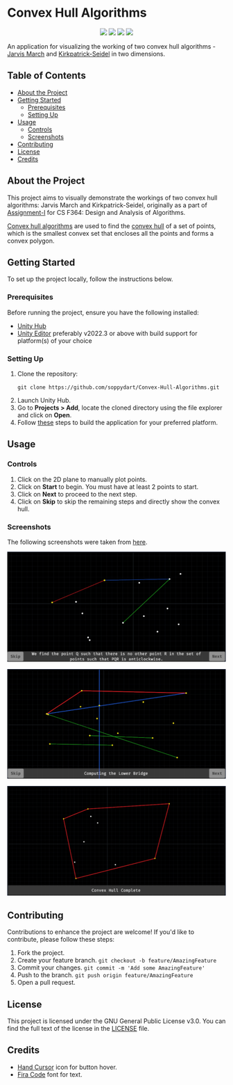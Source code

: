 # Convex Hull Algorithms

<p align="center">

<a href="https://docs.unity3d.com/Manual/index.html" alt="Unity">
<img src="https://img.shields.io/badge/Unity-2022.3.20f1-red?logo=unity" /></a>

<a href="https://docs.microsoft.com/en-us/dotnet/csharp/" alt="C#">
<img src="https://img.shields.io/badge/C%23-9.0-blue?logo=csharp" /></a>

<a href="https://docs.unity3d.com/Packages/com.unity.cinemachine@2.9/manual/index.html" alt="Cinemachine">
<img src="https://img.shields.io/badge/Cinemachine-2.9.7-purple" /></a>

<a href="https://docs.unity3d.com/Packages/com.unity.textmeshpro@3.0/manual/index.html" alt="TextMeshPro">
<img src="https://img.shields.io/badge/TextMeshPro-3.0.6-green" /></a>

</p>

An application for visualizing the working of two convex hull algorithms - [Jarvis March](https://en.wikipedia.org/wiki/Gift_wrapping_algorithm) and [Kirkpatrick-Seidel](https://graphics.stanford.edu/courses/cs268-16-fall/Notes/KirkSeidel.pdf) in two dimensions.

## Table of Contents

- [About the Project](#about-the-project)
- [Getting Started](#getting-started)
  - [Prerequisites](#prerequisites)
  - [Setting Up](#setting-up)
- [Usage](#usage)
    - [Controls](#controls)
    - [Screenshots](#screenshots)
- [Contributing](#contributing)
- [License](#license)
- [Credits](#credits)

## About the Project

This project aims to visually demonstrate the workings of two convex hull algorithms: Jarvis March and Kirkpatrick-Seidel, originally as a part of [Assignment-I](https://convex-hull-visualization.vercel.app/about) for CS F364: Design and Analysis of Algorithms. 

[Convex hull algorithms](https://en.wikipedia.org/wiki/Convex_hull_algorithms) are used to find the [convex hull](https://en.wikipedia.org/wiki/Convex_hull) of a set of points, which is the smallest convex set that encloses all the points and forms a convex polygon.

## Getting Started

To set up the project locally, follow the instructions below.

### Prerequisites

Before running the project, ensure you have the following  installed:

- [Unity Hub](https://unity.com/download)
- [Unity Editor](https://unity.com/releases/editor/archive) preferably v2022.3 or above with build support for platform(s) of your choice

### Setting Up

1. Clone the repository:
   ```shell
   git clone https://github.com/soppydart/Convex-Hull-Algorithms.git
   ```
2. Launch Unity Hub. 
3. Go to **Projects > Add**, locate the cloned directory using the file explorer and click on **Open**.
4. Follow [these](https://docs.unity3d.com/Manual/BuildSettings.html) steps to build the application for your preferred platform.

## Usage

### Controls

1. Click on the 2D plane to manually plot points.
2. Click on **Start** to begin. You must have at least 2 points to start.
3. Click on **Next** to proceed to the next step.
4. Click on **Skip** to skip the remaining steps and directly show the convex hull.

### Screenshots

The following screenshots were taken from [here](https://convex-hull-visualization.vercel.app/).

![Jarvis March](Assets/Images/jm.png)

![Kirkpatrick-Seidel](Assets/Images/kps.png)

![Convex Hull](Assets/Images/ch.png)

## Contributing

Contributions to enhance the project are welcome! If you'd like to contribute, please follow these steps:

1. Fork the project.
2. Create your feature branch. `git checkout -b feature/AmazingFeature`
3. Commit your changes. `git commit -m 'Add some AmazingFeature'`
4. Push to the branch. `git push origin feature/AmazingFeature`
5. Open a pull request.

## License

This project is licensed under the GNU General Public License v3.0. You can find the full text of the license in the [LICENSE](LICENSE) file.

## Credits

- [Hand Cursor](https://icons8.com/icon/14315/hand-cursor) icon for button hover.
- [Fira Code](https://github.com/tonsky/FiraCode) font for text. 
